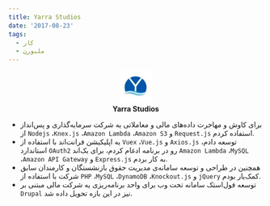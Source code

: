```yaml
---
title: Yarra Studios
date: '2017-08-23'
tags:
  - کار
  - ملبورن
---
```

<p align='center'>
  <img src='/assets/stories/yarra-studios.png' height='64'  /><br />
  <b>Yarra Studios</b>
</p>

* برای کاوش و مهاجرت داده‌های مالی و معاملاتی یه شرکت سرمایه‌گذاری و پس‌انداز از `Nodejs` ،`Knex.js` ،`Amazon Lambda` ،`Amazon S3` و `Request.js` استفاده کردم.
* یه اپلیکیشن فرانت‌‌اند با استفاده از ‍`Vuex` ،`Vue.js` و `Axios.js` توسعه دادم، استاندارد `OAuth2` رو در برنامه ادغام کردم،
برای بک‌اند `Amazon Lambda` ،`MySQL` ،`Amazon API Gateway` و `Express.js` به کار بردم.
* همچنین  در طراحی و توسعه سامانه‌ی مدیریت حقوق بازنشستگان و کارمندان سابق شرکت با استفاده از `PHP` ،`MySQL` ،`DynamoDB` ،`Knockout.js` و `jQuery`  کمک‌یار بودم.
* توسعه فول‌استک سامانه تحت وب برای واحد برنامه‌ریزی یه شرکت مالی مبتنی بر `Drupal` نیز در این بازه تحویل داده شد.




